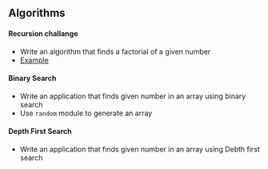 ## Algorithms

#### Recursion challange 

* Write an algorithm that finds a factorial of a given number 
* [Example](../algorithms/recursion/finding_factorial.py)


#### Binary Search 

* Write an application that finds given number in an array using binary search
* Use `random` module to generate an array

#### Depth First Search 

* Write an application that finds given number in an array using Debth first search


